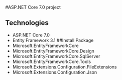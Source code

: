 #ASP.NET Core 7.0 project
## Technologies
- ASP.NET Core 7.0
- Entity Framework 3.1
##Install Package
- Microsoft.EntityFrameworkCore
- Microsoft.EntityFrameworkCore.Design
- Microsoft.EntityFrameworkCore.SqlServer
- Microsoft.EntityFrameworkCore.Tools
- Microsoft.Extensions.Configuration.FileExtensions
- Microsoft.Extensions.Configuration.Json